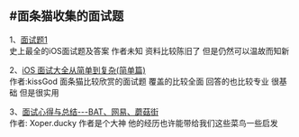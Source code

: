#面条猫收集的面试题
---
<p>1、<a href="http://zhangmingwei.iteye.com/blog/1748431" target="_blank">面试题1</a><br>史上最全的iOS面试题及答案 作者未知 资料比较陈旧了  但是仍然可以温故而知新 </p>
<p>2、<a href="http://www.jianshu.com/p/a2435b29875b?utm_campaign=maleskine&utm_content=note&utm_medium=writer_share&utm_source=weibo" target="_blank">iOS 面试大全从简单到复杂(简单篇)</a><br>作者:kissGod  面条猫比较欣赏的面试题  覆盖的比较全面 回答的也比较专业  很基础 但是很实用</p>
<p>3、<a href="http://www.nowcoder.com/discuss/3043?hmsr=toutiao.io&utm_medium=toutiao.io&utm_source=toutiao.io" target="_blank">面试心得与总结---BAT、网易、蘑菇街</a><br>作者: Xoper.ducky  作者是个大神  他的经历也许能带给我们这些菜鸟一些启发</p>